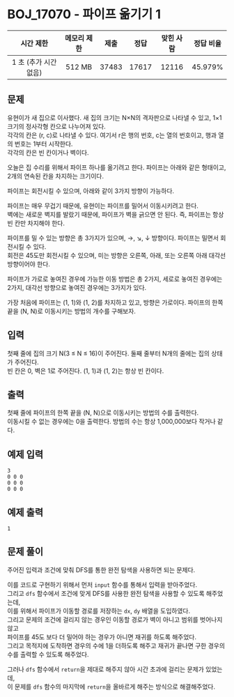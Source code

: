 # BOJ_17070 - 파이프 옮기기 1

|       시간 제한       | 메모리 제한 | 제출  | 정답  | 맞힌 사람 | 정답 비율 |
| :-------------------: | :---------: | :---: | :---: | :-------: | :-------: |
| 1 초 (추가 시간 없음) |   512 MB    | 37483 | 17617 |   12116   |  45.979%  |

## 문제

유현이가 새 집으로 이사했다. 새 집의 크기는 N×N의 격자판으로 나타낼 수 있고, 1×1크기의 정사각형 칸으로 나누어져 있다.  
각각의 칸은 (r, c)로 나타낼 수 있다. 여기서 r은 행의 번호, c는 열의 번호이고, 행과 열의 번호는 1부터 시작한다.  
각각의 칸은 빈 칸이거나 벽이다.

오늘은 집 수리를 위해서 파이프 하나를 옮기려고 한다. 파이프는 아래와 같은 형태이고, 2개의 연속된 칸을 차지하는 크기이다.

파이프는 회전시킬 수 있으며, 아래와 같이 3가지 방향이 가능하다.

파이프는 매우 무겁기 때문에, 유현이는 파이프를 밀어서 이동시키려고 한다.  
벽에는 새로운 벽지를 발랐기 때문에, 파이프가 벽을 긁으면 안 된다. 즉, 파이프는 항상 빈 칸만 차지해야 한다.

파이프를 밀 수 있는 방향은 총 3가지가 있으며, →, ↘, ↓ 방향이다. 파이프는 밀면서 회전시킬 수 있다.  
회전은 45도만 회전시킬 수 있으며, 미는 방향은 오른쪽, 아래, 또는 오른쪽 아래 대각선 방향이어야 한다.

파이프가 가로로 놓여진 경우에 가능한 이동 방법은 총 2가지, 세로로 놓여진 경우에는 2가지, 대각선 방향으로 놓여진 경우에는 3가지가 있다.

가장 처음에 파이프는 (1, 1)와 (1, 2)를 차지하고 있고, 방향은 가로이다. 파이프의 한쪽 끝을 (N, N)로 이동시키는 방법의 개수를 구해보자.

## 입력

첫째 줄에 집의 크기 N(3 ≤ N ≤ 16)이 주어진다. 둘째 줄부터 N개의 줄에는 집의 상태가 주어진다.  
빈 칸은 0, 벽은 1로 주어진다. (1, 1)과 (1, 2)는 항상 빈 칸이다.

## 출력

첫째 줄에 파이프의 한쪽 끝을 (N, N)으로 이동시키는 방법의 수를 출력한다.  
이동시킬 수 없는 경우에는 0을 출력한다. 방법의 수는 항상 1,000,000보다 작거나 같다.

## 예제 입력

```
3
0 0 0
0 0 0
0 0 0
```

## 예제 출력

```
1
```

## 문제 풀이

주어진 입력과 조건에 맞춰 DFS를 통한 완전 탐색을 사용하면 되는 문제다.

이를 코드로 구현하기 위해서 먼저 `input` 함수를 통해서 입력을 받아주었다.  
그리고 `dfs` 함수에서 조건에 맞게 DFS를 사용한 완전 탐색을 사용할 수 있도록 해주었는데,  
이를 위해서 파이프가 이동할 경로를 저장하는 `dx`, `dy` 배열을 도입하였다.  
그리고 문제의 조건에 걸리지 않는 경우인 이동할 경로가 벽이 아니고 범위를 벗어나지 않고  
파이프를 45도 보다 더 밀어야 하는 경우가 아니면 재귀를 하도록 해주었다.  
그리고 목적지에 도착하면 경우의 수에 1을 더하도록 해주고 재귀가 끝나면 구한 경우의 수를 출력할 수 있도록 해주었다.

그러나 `dfs` 함수에서 `return`을 제대로 해주지 않아 시간 초과에 걸리는 문제가 있었는데,  
이 문제를 `dfs` 함수의 마지막에 `return`을 올바르게 해주는 방식으로 해결해주었다.

